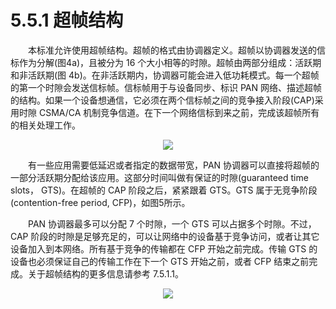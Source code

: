 # 5.5.1 超帧结构

　　本标准允许使用超帧结构。超帧的格式由协调器定义。超帧以协调器发送的信标作为分解(图4a)，且被分为 16 个大小相等的时隙。超帧由两部分组成：活跃期和非活跃期(图 4b)。在非活跃期内，协调器可能会进入低功耗模式。每一个超帧的第一个时隙会发送信标帧。信标帧用于与设备同步、标识 PAN 网络、描述超帧的结构。如果一个设备想通信，它必须在两个信标帧之间的竞争接入阶段(CAP)采用时隙 CSMA/CA 机制竞争信道。在下一个网络信标到来之前，完成该超帧所有的相关处理工作。

<center><img src="http://img.blog.csdn.net/20160529094717660"/></center>

　　有一些应用需要低延迟或者指定的数据带宽，PAN 协调器可以直接将超帧的一部分活跃期分配给该应用。这部分时间叫做有保证的时隙(guaranteed time slots， GTS)。在超帧的 CAP 阶段之后，紧紧跟着 GTS。GTS 属于无竞争阶段(contention-free period, CFP)，如图5所示。

　　PAN 协调器最多可以分配 7 个时隙，一个 GTS 可以占据多个时隙。不过，CAP 阶段的时隙是足够充足的，可以让网络中的设备基于竞争访问，或者让其它设备加入到本网络。所有基于竞争的传输都在 CFP 开始之前完成。传输 GTS 的设备也必须保证自己的传输工作在下一个 GTS 开始之前，或者 CFP 结束之前完成。关于超帧结构的更多信息请参考 7.5.1.1。
<center><img src="http://img.blog.csdn.net/20160529100409979" /></center>
